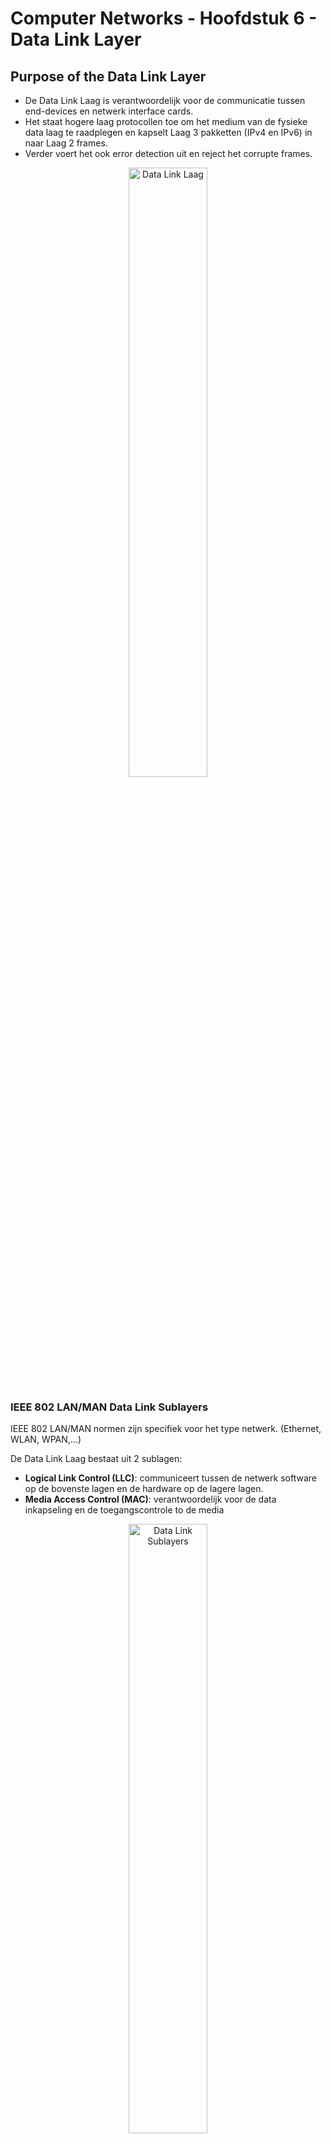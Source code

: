 # Computer Networks - Hoofdstuk 6 - Data Link Layer

## Purpose of the Data Link Layer

- De Data Link Laag is verantwoordelijk voor de communicatie tussen end-devices en netwerk interface cards.
- Het staat hogere laag protocollen toe om het medium van de fysieke data laag te raadplegen en kapselt Laag 3 pakketten (IPv4 en IPv6) in naar Laag 2 frames.
- Verder voert het ook error detection uit en reject het corrupte frames.

<p align='center'><img src='src/data_link_layer.png' alt='Data Link Laag' width='50%'></p>

### IEEE 802 LAN/MAN Data Link Sublayers

IEEE 802 LAN/MAN normen zijn specifiek voor het type netwerk. (Ethernet, WLAN, WPAN,...)

De Data Link Laag bestaat uit 2 sublagen:

- **Logical Link Control (LLC)**: communiceert tussen de netwerk software op de bovenste lagen en de hardware op de lagere lagen.
- **Media Access Control (MAC)**: verantwoordelijk voor de data inkapseling en de toegangscontrole to de media

<p align='center'><img src='src/data_link_sublayers.png' alt='Data Link Sublayers' width='50%'></p>

### Providing Access to Media

Pakketten die worden uitgewisseld tussen nodes kunnen verschillende datalinklagen en mediaovergangen meemaken.

Op elke hop langs het pad voert de router de volgende vier standaard Laag 2 functies uit:
- Aanvaard een frame van een netwerk medium
- De-encapsuleert het frame om het ingekapselde pakket bloot te leggen.
- Hercapsuleert het pakket in een nieuw frame.
- Stuurt het nieuw frame door op het medium van het nieuwe netwerk segment.

### Data Link Layer Standards

De protocollen van de Data Link Laag zijn opgesteld door volgende organisaties:
- Institute for Electrical and Electronic Engineers (IEEE)
- International Telecommunications Union (ITU)
- International Organizations for Standardization (ISO)
- American National Standards Insitute (ANSI)

## Topologies

### Physical and Logical Topologies

>**De topologie van een netwerk** is de rangschikking en relatie van de netwerkapparaten en de onderlinge verbindingen.

Er zijn twee verschillende topologiëen due we gebruiken om netwerken te beschrijven:
- **Physical topology**: toont de fysieke connecties en hoe de toestellen onderling verbonden zijn
- **Logical topology**: identificeert de virtuele connecties tussen de toestellen die device interfaces en IP addressing schema's gebruiken.

### WAN Topologies

Er zijn drie verschillende WAN topologiëen:
- **Point-to-point**: de eenvoudigste en meest gebruikte WAN topologie. Bestaat uit een permanente link tussen twee endpoints.
- **Hub and spoke**: gelijkaardig aan de stertopologie waar een centrale site takken onderling verbindt door point-to-piont links
- **Mesh**: biedt een hoge beschikbaarheid, maar vereist dat elk end system verbonden is met elk ander end system.

### Point-to-Point WAN Topology

- Fysieke point-to-point topologiëen die rechtstreeks twee nodes verbind.
- De nodes mogen niet de media delen met andere hosts
- Omdat alle frames op het medium enkel kunnen verplaatsen naar of van een van nodes. (point-to-point WAN protocollen kunnen heel eenvoudig zijn.)

<p align='center'><img src='src/point-to-point.png' alt='Point-to-point' width='50%'></p>

### LAN Topologies

End devices op LAN's zijn typisch verbonden via een ster-of uitgebreide stertopologie. Deze zijn zeer eenvoudig te installeren, zee uitbreidbaar en gemakkelijk te troubleshooten.

Vroegere Ethernet en Legacy Token Ring technologies voorzagen nog de volgende topologiëen:
- **Bus**: Alle end devices aan elkaar geketend en op het einde beëindigd.
- **Ring**: Elk end device is verbonden met zijn "buur" in een vorm van ring.

<p align='center'><img src='src/LAN_topologies.png' alt='LAN Topologies' width='50%'></p>

### Half and Full Duplex Communication

#### Half-duplex communication

- Staat enkel één end device toe om te ontvangen of verzenden op een gedeeld medium
- Gebruikt op WLAN's and legacy bus topologiëen met Ethernet hubs

#### Full-duplex communication

- Hiermee kunnen beide toestellen simultaan transmitten en ontvangen op een gedeeld medium.
- Ethernet switches opereren in full-duplex modus

### Access Control Methods

#### Contention-based access

Alle nodes werken in half-duplex, ze strijden voor het gebruik van het medium.

Voorbeelden:
- *Carrier sense multiple access with collision detection (CSMA/CD)* as used on legacy bus-topology Ethernet.
    - Gebruikt door legacy Ethernet LAN's
    - Werken in half-duplex mode waar enkel één toestel verzend of ontvangt
    - Gebruikt een **collision detection process** om te reguleren wanneer een toestel kan verzenden, en wat er gebeurd wanneer verschillende toestellen tegelijkertijd willen verzenden
        - Toestellen die simultaan verzenden zal resulteren in een signal collision op het gedeelde medium
        - Toestellen kunnen de collision detecteren
        - Toestellen wachten een willekeurige periode waarna ze de data opnieuw kunnen versturen
- *Carrier sense multiple access with collision avoidance (CSMA/CA*) as used on Wireless LANs.
    - Gebruikt door IEEE 802.11 WLAN's
    - Werken in half-duplex mode waar enkel één toestel verzend of ontvangt
    - Gebruikt een **collision avoidance process** om te reguleren wanneer een toestel kan verzenden, en wat er gebeurd wanneer verschillende toestellen tegelijkertijd willen verzenden
        - Toestellen geven bij het verzenden ook de duurtijd van de transmissie mee
        - Andere toestellen krijgen die duurtijd en weten hoelang het medium onbeschikbaar is.

#### Controlled access

- Deterministische toegang waarbij elke node zijn eigen tijd op het medium heeft.
- Wordt gebruikt op legacy netwerken, zoals Token Ring en ARCNET

## Data Link Frame

### The Frame

De gegevens zijn ingekapseld door de data link laag met een header en een trailer en vormen samen een frame.

Een **data link frame** heeft drie onderdelen: 
- Header
- Data
- Trailer

De velden van de header en de trailer verschillen naargelang het data link laag protocol.

### Frame Fields

<p align='center'><img src='src/data_link_layer_frame.png' alt='Data Link Layer Frame' width='75%'></p>

<table align="center">
    <thead>
        <th>Field</th>
        <th>Description</th>
    </thead>
    <tbody>
        <tr>
            <td>Frame Start and Stop</td>
            <td>Identifies beginning and end of frame</td>
        </tr>
        <tr>
            <td>Addressing</td>
            <td>Indicates source and destination nodes</td>
        </tr>
        <tr>
            <td>Type</td>
            <td>Identifies encapsulated Layer 3 protocol</td>
        </tr>
        <tr>
            <td>Control</td>
            <td>Identifies flow control services</td>
        </tr>
        <tr>
            <td>Data</td>
            <td>Contains the frame payload</td>
        </tr>
        <tr>
            <td>Error Detection</td>
            <td>Used to determine transmission errors</td>
        </tr>
    </tbody>
</table>

### Layer 2 Addresses

- Ookwel physical address (fysiek adres)
- Vervat in de header
- Enkel gebruikt voor de locale levering van een frame op de link
- Geupdate door elk toestel dat het frame doorstuurd

### LAN and WAN Frames

De Logische topologie en de fysieke media bepalen het data link protocol dat gebruikt wordt:
- Ethernet
- 802.11 Wireless
- Point-to-Point (PPP)
- High-Level Data Link Control (HDLC)
- Frame-Relay